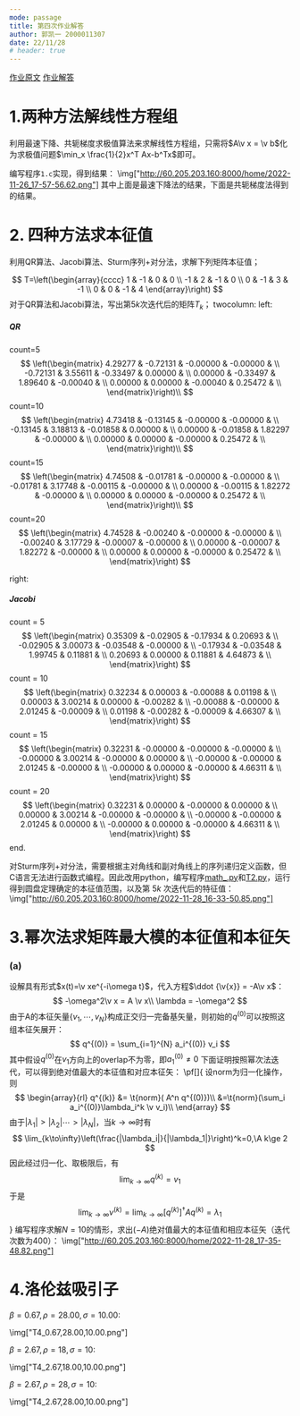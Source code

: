 ```yaml
---
mode: passage
title: 第四次作业解答
author: 郭凯一 2000011307
date: 22/11/28
# header: true
---
```

[作业原文](./%E7%AC%AC%E5%9B%9B%E6%AC%A1%E4%BD%9C%E4%B8%9A.pdf)
[作业解答](./%E4%BD%9C%E4%B8%9A%E8%A7%A3%E7%AD%94.pdf)
# 1.两种方法解线性方程组

利用最速下降、共轭梯度求极值算法来求解线性方程组，只需将$A\v x = \v b$化为求极值问题$\min_x \frac{1}{2}x^T Ax-b^Tx$即可。

编写程序`1.c`实现，得到结果：
\img["http://60.205.203.160:8000/home/2022-11-26_17-57-56.62.png"]
其中上面是最速下降法的结果，下面是共轭梯度法得到的结果。

# 2. 四种方法求本征值

利用QR算法、Jacobi算法、Sturm序列+对分法，求解下列矩阵本征值；

$$
T=\left(\begin{array}{cccc}
1 & -1 & 0 & 0 \\
-1 & 2 & -1 & 0 \\
0 & -1 & 3 & -1 \\
0 & 0 & -1 & 4
\end{array}\right)
$$
对于QR算法和Jacobi算法，写出第$5k$次迭代后的矩阵$T_k$；
twocolumn:
left:
##### QR
count=5
$$
\left(\begin{matrix}
4.29277 & -0.72131 & -0.00000 & -0.00000 & \\
-0.72131 & 3.55611 & -0.33497 & 0.00000 & \\
0.00000 & -0.33497 & 1.89640 & -0.00040 & \\
0.00000 & 0.00000 & -0.00040 & 0.25472 & \\
\end{matrix}\right)\\
$$
count=10
$$
\left(\begin{matrix}
4.73418 & -0.13145 & -0.00000 & -0.00000 & \\
-0.13145 & 3.18813 & -0.01858 & 0.00000 & \\
0.00000 & -0.01858 & 1.82297 & -0.00000 & \\
0.00000 & 0.00000 & -0.00000 & 0.25472 & \\
\end{matrix}\right)\\
$$
count=15
$$
\left(\begin{matrix}
4.74508 & -0.01781 & -0.00000 & -0.00000 & \\
-0.01781 & 3.17748 & -0.00115 & -0.00000 & \\
0.00000 & -0.00115 & 1.82272 & -0.00000 & \\
0.00000 & 0.00000 & -0.00000 & 0.25472 & \\
\end{matrix}\right)\\
$$
count=20
$$
\left(\begin{matrix}
4.74528 & -0.00240 & -0.00000 & -0.00000 & \\
-0.00240 & 3.17729 & -0.00007 & -0.00000 & \\
0.00000 & -0.00007 & 1.82272 & -0.00000 & \\
0.00000 & 0.00000 & -0.00000 & 0.25472 & \\
\end{matrix}\right)
$$

right:
##### Jacobi 
count = 5
$$
\left(\begin{matrix}
0.35309 & -0.02905 & -0.17934 & 0.20693 & \\
-0.02905 & 3.00073 & -0.03548 & -0.00000 & \\
-0.17934 & -0.03548 & 1.99745 & 0.11881 & \\
0.20693 & 0.00000 & 0.11881 & 4.64873 & \\
\end{matrix}\right)
$$
count = 10
$$
\left(\begin{matrix}
0.32234 & 0.00003 & -0.00088 & 0.01198 & \\
0.00003 & 3.00214 & 0.00000 & -0.00282 & \\
-0.00088 & -0.00000 & 2.01245 & -0.00009 & \\
0.01198 & -0.00282 & -0.00009 & 4.66307 & \\
\end{matrix}\right)
$$
count = 15
$$
\left(\begin{matrix}
0.32231 & -0.00000 & -0.00000 & -0.00000 & \\
-0.00000 & 3.00214 & -0.00000 & 0.00000 & \\
-0.00000 & -0.00000 & 2.01245 & -0.00000 & \\
-0.00000 & 0.00000 & -0.00000 & 4.66311 & \\
\end{matrix}\right)
$$
count = 20
$$
\left(\begin{matrix}
0.32231 & 0.00000 & -0.00000 & 0.00000 & \\
0.00000 & 3.00214 & -0.00000 & -0.00000 & \\
-0.00000 & -0.00000 & 2.01245 & 0.00000 & \\
-0.00000 & 0.00000 & -0.00000 & 4.66311 & \\
\end{matrix}\right)
$$
end.

对Sturm序列+对分法，需要根据主对角线和副对角线上的序列递归定义函数，但C语言无法进行函数式编程。因此改用python，编写程序[math_.py](./math_.py)和[T2.py](./T2.py)，运行得到圆盘定理确定的本征值范围，以及第 $5k$ 次迭代后的特征值：
\img["http://60.205.203.160:8000/home/2022-11-28_16-33-50.85.png"]

# 3.幂次法求矩阵最大模的本征值和本征矢

### (a)
设解具有形式$x(t)=\v xe^{-i\omega t}$，代入方程$\ddot {\v{x}} = -A\v x$：
$$
-\omega^2\v x = A \v x\\ 
\lambda = -\omega^2
$$
由于A的本征矢量$\{v_1,\cdots,v_N\}$构成正交归一完备基矢量，则初始的$q^{(0)}$可以按照这组本征矢展开：
$$
q^{(0)} = \sum_{i=1}^{N} a_i^{(0)} v_i
$$
其中假设$q^{(0)}$在$v_1$方向上的overlap不为零，即$a_1^{(0)}\ne 0$
下面证明按照幂次法迭代，可以得到绝对值最大的本征值和对应本征矢：
\pf[]{
设$\text{norm}$为归一化操作，则
$$
\begin{array}{rl}
q^{(k)} &= \t{norm}( A^n q^{(0)})\\ 
&=\t{norm}(\sum_i a_i^{(0)}\lambda_i^k \v v_i)\\ 
\end{array}
$$
由于$|\lambda_1|>|\lambda_2|\cdots>|\lambda_N|$，当$k\to \infty$时有
$$
\lim_{k\to\infty}\left(\frac{|\lambda_i|}{|\lambda_1|}\right)^k=0,\A k\ge 2
$$
因此经过归一化、取极限后，有
$$
\lim_{k\to\infty} q^{(k)}=v_1
$$
于是
$$
\lim_{k\to\infty} \nu^{(k)} = \lim_{k\to\infty} [q^{(k)}]^\dagger A q^{(k)} = \lambda_1
$$
}
编写程序求解$N=10$的情形，求出$(-A)$绝对值最大的本征值和相应本征矢（迭代次数为400）：
\img["http://60.205.203.160:8000/home/2022-11-28_17-35-48.82.png"]

# 4.洛伦兹吸引子

$\beta = 0.67,\rho = 28.00,\sigma = 10.00$:

\img["T4_0.67,28.00,10.00.png"]

$\beta = 2.67,\rho = 18,\sigma = 10$:

\img["T4_2.67,18.00,10.00.png"]

$\beta = 2.67,\rho=28,\sigma=10$:

\img["T4_2.67,28.00,10.00.png"]
